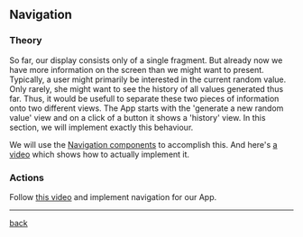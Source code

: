 ## Navigation

### Theory

So far, our display consists only of a single fragment. But already now we have more information on the screen than we might want to present. Typically, a user might primarily be interested in the current random value. Only rarely, she might want to see the history of all values generated thus far. Thus, it would be usefull to separate these two pieces of information onto two different views. The App starts with the 'generate a new random value' view and on a click of a button it shows a 'history' view. In this section, we will implement exactly this behaviour.

We will use the [Navigation components](https://developer.android.com/guide/navigation) to accomplish this. And here's [a video](https://www.youtube.com/watch?v=DI0NIk-7cz8&list=PLSrm9z4zp4mHilvsfUM3jeCYFV3fTAS3J) which shows how to actually implement it.


### Actions

Follow [this video](https://www.youtube.com/watch?v=tXAo5FTT-xI) and implement navigation for our App.

---

[back](../README.md)